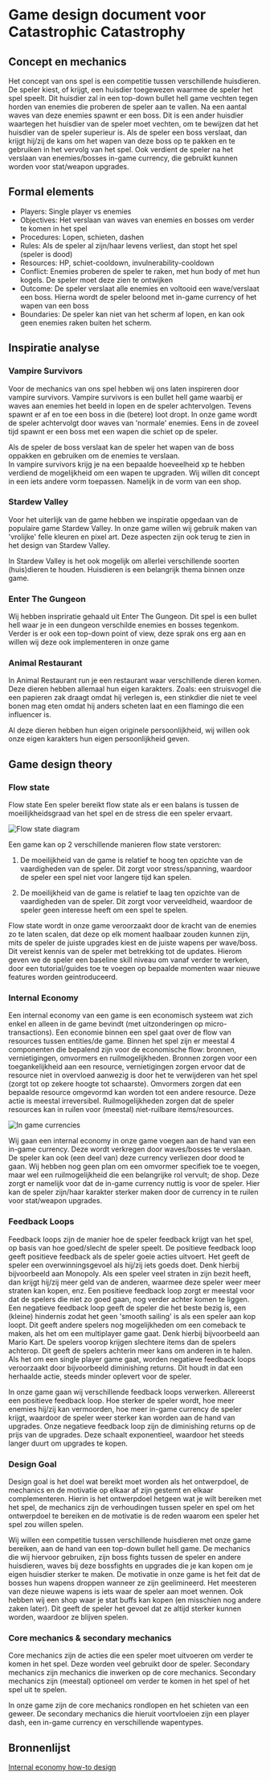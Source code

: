 # Game design document voor Catastrophic Catastrophy

## Concept en mechanics
Het concept van ons spel is een competitie tussen verschillende huisdieren. De speler kiest, of krijgt, een huisdier toegewezen waarmee de speler het spel speelt. Dit huisdier zal in een top-down bullet hell game vechten tegen horden van enemies die proberen de speler aan te vallen. Na een aantal waves van deze enemies spawnt er een boss. Dit is een ander huisdier waartegen het huisdier van de speler moet vechten, om te bewijzen dat het huisdier van de speler superieur is. Als de speler een boss verslaat, dan krijgt hij/zij de kans om het wapen van deze boss op te pakken en te gebruiken in het vervolg van het spel. Ook verdient de speler na het verslaan van enemies/bosses in-game currency, die gebruikt kunnen worden voor stat/weapon upgrades.

## Formal elements
- Players: Single player vs enemies
- Objectives: Het verslaan van waves van enemies en bosses om verder te komen in het spel
- Procedures: Lopen, schieten, dashen
- Rules: Als de speler al zijn/haar levens verliest, dan stopt het spel (speler is dood)
- Resources: HP, schiet-cooldown, invulnerability-cooldown
- Conflict: Enemies proberen de speler te raken, met hun body of met hun kogels. De speler moet deze zien te ontwijken
- Outcome: De speler verslaat alle enemies en voltooid een wave/verslaat een boss. Hierna wordt de speler beloond met in-game currency of het wapen van een boss
- Boundaries: De speler kan niet van het scherm af lopen, en kan ook geen enemies raken buiten het scherm.

## Inspiratie analyse
### Vampire Survivors
Voor de mechanics van ons spel hebben wij ons laten inspireren door vampire survivors. Vampire survivors is een bullet hell game waarbij er waves aan enemies het beeld in lopen en de speler achtervolgen. Tevens spawnt er af en toe een boss in die (betere) loot dropt. In onze game wordt de speler achtervolgt door waves van 'normale' enemies. Eens in de zoveel tijd spawnt er een boss met een wapen die schiet op de speler. 

Als de speler de boss verslaat kan de speler het wapen van de boss oppakken en gebruiken om de enemies te verslaan.  
In vampire survivors krijg je na een bepaalde hoeveelheid xp te hebben verdiend de mogelijkheid om een wapen te upgraden. Wij willen dit concept in een iets andere vorm toepassen. Namelijk in de vorm van een shop.

### Stardew Valley
Voor het uiterlijk van de game hebben we inspiratie opgedaan van de populaire game Stardew Valley. In onze game willen wij gebruik maken van 'vrolijke' felle kleuren en pixel art. Deze aspecten zijn ook terug te zien in het design van Stardew Valley. 

In Stardew Valley is het ook mogelijk om allerlei verschillende soorten (huis)dieren te houden. Huisdieren is een belangrijk thema binnen onze game.

### Enter The Gungeon
Wij hebben inspriratie gehaald uit Enter The Gungeon. Dit spel is een bullet hell waar je in een dungeon verschilde enemies en bosses tegenkom. Verder is er ook een top-down point of view, deze sprak ons erg aan en willen wij deze ook implementeren in onze game


### Animal Restaurant

In Animal Restaurant run je een restaurant waar verschillende dieren komen. Deze dieren hebben allemaal hun eigen karakters. Zoals: een struisvogel die een papieren zak draagt omdat hij verlegen is, een stinkdier die niet te veel bonen mag eten omdat hij anders scheten laat en een flamingo die een influencer is. 

Al deze dieren hebben hun eigen originele persoonlijkheid, wij willen ook onze eigen karakters hun eigen persoonlijkheid geven.

## Game design theory
### Flow state
Flow state
Een speler bereikt flow state als er een balans is tussen de moeilijkheidsgraad van het spel en de stress die een speler ervaart.

![Flow state diagram](/docs/Groepje/Images/flowState.png)

Een game kan op 2 verschillende manieren flow state verstoren:

1. De moeilijkheid van de game is relatief te hoog ten opzichte van de vaardigheden van de speler. Dit zorgt voor stress/spanning, waardoor de speler een spel niet voor langere tijd kan spelen.

2. De moeilijkheid van de game is relatief te laag ten opzichte van de vaardigheden van de speler. Dit zorgt voor verveeldheid, waardoor de speler geen interesse heeft om een spel te spelen.

Flow state wordt in onze game veroorzaakt door de kracht van de enemies zo te laten scalen, dat deze op elk moment haalbaar zouden kunnen zijn, mits de speler de juiste upgrades kiest en de juiste wapens per wave/boss. Dit vereist kennis van de speler met betrekking tot de updates. Hierom geven we de speler een baseline skill niveau om vanaf verder te werken, door een tutorial/guides toe te voegen op bepaalde momenten waar nieuwe features worden geintroduceerd.

### Internal Economy
Een internal economy van een game is een economisch systeem wat zich enkel en alleen in de game bevindt (met uitzonderingen op micro-transactions). Een economie binnen een spel gaat over de flow van resources tussen entities/de game. Binnen het spel zijn er meestal 4 componenten die bepalend zijn voor de economische flow: bronnen, vernietigingen, omvormers en ruilmogelijkheden. Bronnen zorgen voor een toegankelijkheid aan een resource, vernietigingen zorgen ervoor dat de resource niet in overvloed aanwezig is door het te verwijderen van het spel (zorgt tot op zekere hoogte tot schaarste). Omvormers zorgen dat een bepaalde resource omgevormd kan worden tot een andere resource. Deze actie is meestal irreversibel. Ruilmogelijkheden zorgen dat de speler resources kan in ruilen voor (meestal) niet-ruilbare items/resources.

![In game currencies](/docs/Groepje/Images/inGameCurrency.png)

Wij gaan een internal economy in onze game voegen aan de hand van een in-game currency. Deze wordt verkregen door waves/bosses te verslaan. De speler kan ook (een deel van) deze currency verliezen door dood te gaan. Wij hebben nog geen plan om een omvormer specifiek toe te voegen, maar wel een ruilmogelijkheid die een belangrijke rol vervult; de shop. Deze zorgt er namelijk voor dat de in-game currency nuttig is voor de speler. Hier kan de speler zijn/haar karakter sterker maken door de currency in te ruilen voor stat/weapon upgrades.

### Feedback Loops
Feedback loops zijn de manier hoe de speler feedback krijgt van het spel, op basis van hoe goed/slecht de speler speelt. De positieve feedback loop geeft positieve feedback als de speler goeie acties uitvoert. Het geeft de speler een overwinningsgevoel als hij/zij iets goeds doet. Denk hierbij bijvoorbeeld aan Monopoly. Als een speler veel straten in zijn bezit heeft, dan krijgt hij/zij meer geld van de anderen, waarmee deze speler weer meer straten kan kopen, enz. Een positieve feedback loop zorgt er meestal voor dat de spelers die niet zo goed gaan, nog verder achter komen te liggen. Een negatieve feedback loop geeft de speler die het beste bezig is, een (kleine) hindernis zodat het geen 'smooth sailing' is als een speler aan kop loopt. Dit geeft andere spelers nog mogelijkheden om een comeback te maken, als het om een multiplayer game gaat. Denk hierbij bijvoorbeeld aan Mario Kart. De spelers voorop krijgen slechtere items dan de spelers achterop. Dit geeft de spelers achterin meer kans om anderen in te halen. Als het om een single player game gaat, worden negatieve feedback loops veroorzaakt door bijvoorbeeld diminishing returns. Dit houdt in dat een herhaalde actie, steeds minder oplevert voor de speler.

In onze game gaan wij verschillende feedback loops verwerken. Allereerst een positieve feedback loop. Hoe sterker de speler wordt, hoe meer enemies hij/zij kan vermoorden, hoe meer in-game currency de speler krijgt, waardoor de speler weer sterker kan worden aan de hand van upgrades. Onze negatieve feedback loop zijn de diminishing returns op de prijs van de upgrades. Deze schaalt exponentieel, waardoor het steeds langer duurt om upgrades te kopen.

### Design Goal
Design goal is het doel wat bereikt moet worden als het ontwerpdoel, de mechanics en de motivatie op elkaar af zijn gestemt en elkaar complementeren. Hierin is het ontwerpdoel hetgeen wat je wilt bereiken met het spel, de mechanics zijn de verhoudingen tussen speler en spel om het ontwerpdoel te bereiken en de motivatie is de reden waarom een speler het spel zou willen spelen.

Wij willen een competitie tussen verschillende huisdieren met onze game bereiken, aan de hand van een top-down bullet hell game. De mechanics die wij hiervoor gebruiken, zijn boss fights tussen de speler en andere huisdieren, waves bij deze bossfights en upgrades die je kan kopen om je eigen huisdier sterker te maken. De motivatie in onze game is het feit dat de bosses hun wapens droppen wanneer ze zijn geelimineerd. Het meesteren van deze nieuwe wapens is iets waar de speler aan moet wennen. Ook hebben wij een shop waar je stat buffs kan kopen (en misschien nog andere zaken later). Dit geeft de speler het gevoel dat ze altijd sterker kunnen worden, waardoor ze blijven spelen.

### Core mechanics & secondary mechanics
Core mechanics zijn de acties die een speler moet uitvoeren om verder te komen in het spel. Deze worden veel gebruikt door de speler. Secondary mechanics zijn mechanics die inwerken op de core mechanics. Secondary mechanics zijn (meestal) optioneel om verder te komen in het spel of het spel uit te spelen.

In onze game zijn de core mechanics rondlopen en het schieten van een geweer. De secondary mechanics die hieruit voortvloeien zijn een player dash, een in-game currency en verschillende wapentypes.




## Bronnenlijst
[Internal economy how-to design](https://www.peachpit.com/articles/article.aspx?p=1925649)
